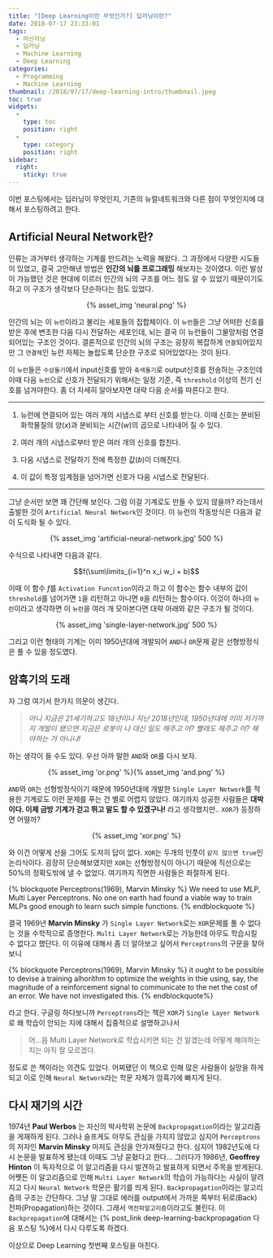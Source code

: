 ```yaml
---
title: "[Deep Learning이란 무엇인가?] 딥러닝이란?"
date: 2018-07-17 23:33:01
tags:
  - 머신러닝
  - 딥러닝
  - Machine Learning
  - Deep Learning
categories:
  - Programming
  - Machine Learning
thumbnail: /2018/07/17/deep-learning-intro/thumbnail.jpeg
toc: true
widgets:
  - 
    type: toc
    position: right
  - 
    type: category
    position: right
sidebar:
  right:
    sticky: true
---
```


이번 포스팅에서는 딥러닝이 무엇인지, 기존의 뉴럴네트워크와 다른 점이 무엇인지에 대해서 포스팅하려고 한다.
<!-- more -->

## Artificial Neural Network란?
인류는 과거부터 생각하는 기계를 만드려는 노력을 해왔다.
그 과정에서 다양한 시도들이 있었고, 결국 고안해낸 방법은 **인간의 뇌를 프로그래밍**
해보자는 것이였다. 이런 발상이 가능했던 것은 현대에 이르러 인간의 뇌의 구조를 어느 정도 알 수 있었기 때문이기도 하고 이 구조가 생각보다 단순하다는 점도 있었다.

<center>{% asset_img 'neural.png' %}</center>

인간의 뇌는 이 `뉴런`이라고 불리는 세포들의 집합체이다. 이 `뉴런`들은 그냥 어떠한 신호를 받은 후에 변조한 다음 다시 전달하는 세포인데, 뇌는 결국 이 뉴런들이 그물망처럼 연결되어있는 구조인 것이다.
결론적으로 인간의 뇌의 구조는 굉장히 복잡하게 `연결`되어있지만 그 `연결체`인 뉴런 자체는 놀랍도록 단순한 구조로 되어있었다는 것이 된다.

이 `뉴런`들은 `수상돌기`에서 input신호를 받아 `축색돌기`로 output신호를 전송하는 구조인데 이때 다음 `뉴런`으로 신호가 전달되기 위해서는 일정 기준, 즉 `threshold` 이상의 전기 신호를 넘겨야한다. 좀 더 자세히 알아보자면 대략 다음 순서를 따른다고 한다.

***
1. 뉴런에 연결되어 있는 여러 개의 시냅스로 부터 신호를 받는다.
이때 신호는 분비된 화학물질의 양($x$)과 분비되는 시간($w$)의 곱으로 나타내어 질 수 있다.

1. 여러 개의 시냅스로부터 받은 여러 개의 신호를 합친다.

2. 다음 시냅스로 전달하기 전에 특정한 값($b$)이 더해진다.

3. 이 값이 특정 임계점을 넘어가면 신호가 다음 시냅스로 전달된다.
***

그냥 순서만 보면 꽤 간단해 보인다. 그럼 이걸 기계로도 만들 수 있지 않을까? 라는데서 출발한 것이 `Artificial Neural Network`인 것이다. 이 뉴런의 작동방식은 다음과 같이 도식화 될 수 있다.

<center>{% asset_img 'artificial-neural-network.jpg' 500 %}</center>

수식으로 나타내면 다음과 같다.

$$f(\sum\limits_{i=1}^n x_i w_i + b)$$

이때 이 함수 $f$를 `Activation Funcntion`이라고 하고 이 함수는 함수 내부의 값이 `threshold`를 넘어가면 `1`을 리턴하고 아니면 `0`을 리턴하는 함수이다.
이것이 하나의 `뉴런`이라고 생각하면 이 `뉴런`을 여러 개 모아본다면 대략 아래와 같은 구조가 될 것이다.

<center>{% asset_img 'single-layer-network.jpg' 500 %}</center>

그리고 이런 형태의 기계는 이미 1950년대에 개발되어 `AND`나 `OR`문제 같은 선형방정식은 풀 수 있을 정도였다.


## 암흑기의 도래
자 그럼 여기서 한가지 의문이 생긴다.

> *아니 지금은 21세기하고도 18년이나 지난 2018년인데, 1950년대에 이미 저기까지 개발이 됐으면 지금은 로봇이 나 대신 일도 해주고 어? 빨래도 해주고 어? 해야하는 거 아니냐!*

하는 생각이 들 수도 있다. 우선 아까 말한 `AND`와 `OR`를 다시 보자.

<center>{% asset_img 'or.png' %}{% asset_img 'and.png' %}</center>

`AND`와 `OR`는 선형방정식이기 때문에 1950년대에 개발한 `Single Layer Network`를 적용한 기계로도 이런 문제를 푸는 건 별로 어렵지 않았다.
여기까지 성공한 사람들은 **대박이다. 이제 금방 기계가 걷고 뛰고 말도 할 수 있겠구나!** 라고 생각했지만.. `XOR`가 등장하면 어떨까?

<center>{% asset_img 'xor.png' %}</center>

와 이건 어떻게 선을 그어도 도저히 답이 없다. `XOR`는 두개의 인풋이 `같지 않으면 true`인 논리식이다. 굉장히 단순해보였지만 `XOR`는 선형방정식이 아니기 때문에 직선으로는 50%의 정확도밖에 낼 수 없었다. 여기까지 직면한 사람들은 좌절하게 된다.

{% blockquote Perceptrons(1969), Marvin Minsky %}
We need to use MLP, Multi Layer Perceptrons.
No one on earth had found a viable way to train MLPs good enough to learn such simple functions.
{% endblockquote %}

결국 1969년 **Marvin Minsky** 가 `Single Layer Network`로는 `XOR`문제를 풀 수 없다는 것을 수학적으로 증명한다. `Multi Layer Network`로는 가능한데 아무도 학습시킬 수 없다고 했단다.
이 이유에 대해서 좀 더 알아보고 싶어서 `Perceptrons`의 구문을 찾아보니

{% blockquote Perceptrons(1969), Marvin Minsky %}
it ought to be possible to devise a training alhorithm to optimize the weights in thie using, say, the magnitude of a reinforcement signal to communicate to the net the cost of an error. We have not investigated this.
{% endblockquote%}

라고 한다. 구글링 하다보니까 `Perceptrons`라는 책은 `XOR`가 `Single Layer Network`로 왜 학습이 안되는 지에 대해서 집중적으로 설명하고나서

> 어...음 Multi Layer Network로 학습시키면 되는 건 알겠는데 어떻게 해야하는 지는 아직 잘 모르겠다.

정도로 쓴 책이라는 의견도 있었다.
어찌됐던 이 책으로 인해 많은 사람들이 실망을 하게 되고 이로 인해 `Neural Network`라는 학문 자체가 암흑기에 빠지게 된다.


## 다시 재기의 시간
1974년 **Paul Werbos** 는 자신의 박사학위 논문에 `Backpropagation`이라는 알고리즘을 게재하게 된다.
그러나 슬프게도 아무도 관심을 가지지 않았고 심지어 `Perceptrons`의 저자인 **Marvin Minsky** 마저도 관심을 안가져줬다고 한다. 심지어 1982년도에 다시 논문을 발표하게 됐는데 이때도 그냥 묻혔다고 한다...
그러다가 1986년, **Geoffrey Hinton** 이 독자적으로 이 알고리즘을 다시 발견하고 발표하게 되면서 주목을 받게된다. 어쨋든 이 알고리즘으로 인해 `Multi Layer Network`의 학습이 가능하다는 사실이 알려지고 다시 `Neural Network` 학문은 활기를 띄게 된다.
`Backpropagation`이라는 알고리즘의 구조는 간단하다. 그냥 말 그대로 에러를 output에서 가까운 쪽부터 뒤로(Back) 전파(Propagation)하는 것이다. 그래서 `역전파알고리즘`이라고도 불린다.
이 `Backpropagation`에 대해서는 {% post_link deep-learning-backpropagation 다음 포스팅 %}에서 다시 다루도록 하겠다.

이상으로 Deep Learning 첫번째 포스팅을 마친다.
